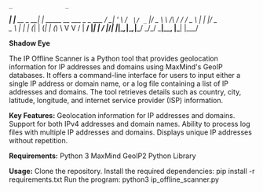    _               _                                 
 ___| |__   __ _  __| | _____      __   ___ _   _  ___ 
/ __| '_ \ / _` |/ _` |/ _ \ \ /\ / /  / _ \ | | |/ _ \
\__ \ | | | (_| | (_| | (_) \ V  V /  |  __/ |_| |  __/
|___/_| |_|\__,_|\__,_|\___/ \_/\_/    \___|\__, |\___|
                                            |___/      

**Shadow Eye**

The IP Offline Scanner is a Python tool that provides geolocation information for IP addresses and domains using MaxMind's GeoIP databases. It offers a command-line interface for users to input either a single IP address or domain name, or a log file containing a list of IP addresses and domains. The tool retrieves details such as country, city, latitude, longitude, and internet service provider (ISP) information.

**Key Features:**
Geolocation information for IP addresses and domains.
Support for both IPv4 addresses and domain names.
Ability to process log files with multiple IP addresses and domains.
Displays unique IP addresses without repetition.

**Requirements:**
Python 3
MaxMind GeoIP2 Python Library

**Usage:**
Clone the repository.
Install the required dependencies: pip install -r requirements.txt
Run the program: python3 ip_offline_scanner.py
